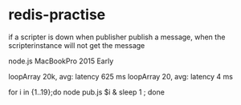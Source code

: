 # redis-practise

if a scripter is down when publisher publish a message, when the scripterinstance will not get the message

node.js
MacBookPro 2015 Early

loopArray 20k, avg: latency 625 ms
loopArray 20, avg: latency 4 ms

for i in {1..19};do node pub.js $i & sleep 1  ; done
